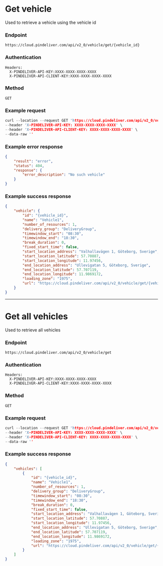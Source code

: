 # Get vehicle

Used to retrieve a vehicle using the vehicle id

### Endpoint
```
https://cloud.pindeliver.com/api/v2_0/vehicle/get/{vehicle_id}
```

### Authentication
```
Headers:
  X-PINDELIVER-API-KEY:XXXX-XXXX-XXXX-XXXX
  X-PINDELIVER-API-CLIENT-KEY:XXXX-XXXX-XXXX-XXXX
```

### Method
```
GET
```

### Example request
```C
curl --location --request GET 'https://cloud.pindeliver.com/api/v2_0/vehicle/get/{vehicle_id}' \
--header 'X-PINDELIVER-API-KEY: XXXX-XXXX-XXXX-XXXX' \
--header 'X-PINDELIVER-API-CLIENT-KEY: XXXX-XXXX-XXXX-XXXX' \
--data-raw ''
```

### Example error response
```JSON
{
    "result": "error",
    "status": 404,
    "response": {
        "error_description": "No such vehicle"
    }
}
```

### Example success response
```JSON
{
    "vehicle": {
        "id": "{vehicle_id}",
        "name": "Vehicle1",
        "number_of_resources": 1,
        "delivery_group": "DeliveryGroup",
        "timewindow_start": "08:30",
        "timewindow_end": "18:30",
        "break_duration": 0,
        "fixed_start_time": false,
        "start_location_address": "Valhallavägen 1, Göteborg, Sverige",
        "start_location_latitude": 57.70887,
        "start_location_longitude": 11.97456,
        "end_location_address": "Ullevigatan 5, Göteborg, Sverige",
        "end_location_latitude": 57.707119,
        "end_location_longitude": 11.9869172,
        "loading_zone": "1975",
        "url": "https://cloud.pindeliver.com/api/v2_0/vehicle/get/{vehicle_id}"
    }
}
```

---

# Get all vehicles

Used to retrieve all vehicles

### Endpoint
```
https://cloud.pindeliver.com/api/v2_0/vehicle/get
```

### Authentication
```
Headers:
  X-PINDELIVER-API-KEY:XXXX-XXXX-XXXX-XXXX
  X-PINDELIVER-API-CLIENT-KEY:XXXX-XXXX-XXXX-XXXX
```

### Method
```
GET
```

### Example request
```C
curl --location --request GET 'https://cloud.pindeliver.com/api/v2_0/vehicle/get' \
--header 'X-PINDELIVER-API-KEY: XXXX-XXXX-XXXX-XXXX' \
--header 'X-PINDELIVER-API-CLIENT-KEY: XXXX-XXXX-XXXX-XXXX' \
--data-raw ''
```

### Example success response
```JSON
{
    "vehicles": [
        {
            "id": "{vehicle_id}",
            "name": "Vehicle1",
            "number_of_resources": 1,
            "delivery_group": "DeliveryGroup",
            "timewindow_start": "08:30",
            "timewindow_end": "18:30",
            "break_duration": 0,
            "fixed_start_time": false,
            "start_location_address": "Valhallavägen 1, Göteborg, Sverige",
            "start_location_latitude": 57.70887,
            "start_location_longitude": 11.97456,
            "end_location_address": "Ullevigatan 5, Göteborg, Sverige",
            "end_location_latitude": 57.707119,
            "end_location_longitude": 11.9869172,
            "loading_zone": "1975",
            "url": "https://cloud.pindeliver.com/api/v2_0/vehicle/get/{vehicle_id}"
        }
    ]
}
```
